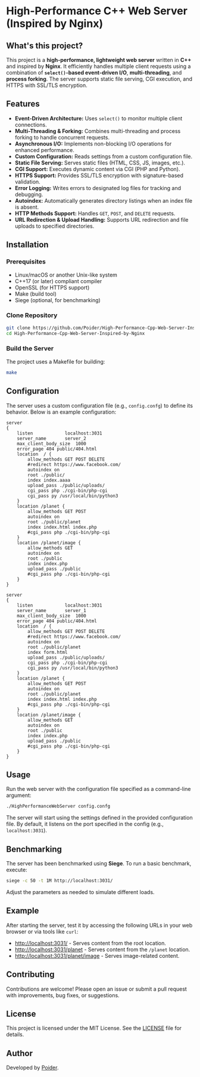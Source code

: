 # High-Performance C++ Web Server (Inspired by Nginx)

## What's this project?
This project is a **high-performance, lightweight web server** written in **C++** and inspired by **Nginx**. It efficiently handles multiple client requests using a combination of **`select()`-based event-driven I/O**, **multi-threading**, and **process forking**. The server supports static file serving, CGI execution, and HTTPS with SSL/TLS encryption.

## Features
- **Event-Driven Architecture:** Uses `select()` to monitor multiple client connections.
- **Multi-Threading & Forking:** Combines multi-threading and process forking to handle concurrent requests.
- **Asynchronous I/O:** Implements non-blocking I/O operations for enhanced performance.
- **Custom Configuration:** Reads settings from a custom configuration file.
- **Static File Serving:** Serves static files (HTML, CSS, JS, images, etc.).
- **CGI Support:** Executes dynamic content via CGI (PHP and Python).
- **HTTPS Support:** Provides SSL/TLS encryption with signature-based validation.
- **Error Logging:** Writes errors to designated log files for tracking and debugging.
- **Autoindex:** Automatically generates directory listings when an index file is absent.
- **HTTP Methods Support:** Handles `GET`, `POST`, and `DELETE` requests.
- **URL Redirection & Upload Handling:** Supports URL redirection and file uploads to specified directories.

## Installation
### Prerequisites
- Linux/macOS or another Unix-like system
- C++17 (or later) compliant compiler
- OpenSSL (for HTTPS support)
- Make (build tool)
- Siege (optional, for benchmarking)

### Clone Repository
```sh
git clone https://github.com/Poider/High-Performance-Cpp-Web-Server-Inspired-by-Nginx.git
cd High-Performance-Cpp-Web-Server-Inspired-by-Nginx
```

### Build the Server
The project uses a Makefile for building:
```sh
make
```

## Configuration
The server uses a custom configuration file (e.g., `config.confg`) to define its behavior. Below is an example configuration:

```plaintext
server 
{
    listen            localhost:3031
    server_name       server_2
    max_client_body_size  1000
    error_page 404 public/404.html
    location  / {
        allow_methods GET POST DELETE
        #redirect https://www.facebook.com/
        autoindex on
        root ./public/
        index index.aaaa
        upload_pass ./public/uploads/
        cgi_pass php ./cgi-bin/php-cgi
        cgi_pass py /usr/local/bin/python3
    }
    location /planet {
        allow_methods GET POST
        autoindex on
        root ./public/planet
        index index.html index.php
        #cgi_pass php ./cgi-bin/php-cgi
    }
    location /planet/image {
        allow_methods GET 
        autoindex on
        root ./public
        index index.php
        upload_pass ./public
        #cgi_pass php ./cgi-bin/php-cgi
    }
}

server 
{
    listen            localhost:3031
    server_name       server_1
    max_client_body_size  1000
    error_page 404 public/404.html
    location  / {
        allow_methods GET POST DELETE
        #redirect https://www.facebook.com/
        autoindex on
        root ./public/planet
        index form.html
        upload_pass ./public/uploads/
        cgi_pass php ./cgi-bin/php-cgi
        cgi_pass py /usr/local/bin/python3
    }
    location /planet {
        allow_methods GET POST
        autoindex on
        root ./public/planet
        index index.html index.php
        #cgi_pass php ./cgi-bin/php-cgi
    }
    location /planet/image {
        allow_methods GET 
        autoindex on
        root ./public
        index index.php
        upload_pass ./public
        #cgi_pass php ./cgi-bin/php-cgi
    }
}
```

## Usage
Run the web server with the configuration file specified as a command-line argument:
```sh
./HighPerformanceWebServer config.confg
```
The server will start using the settings defined in the provided configuration file. By default, it listens on the port specified in the config (e.g., `localhost:3031`).

## Benchmarking
The server has been benchmarked using **Siege**. To run a basic benchmark, execute:
```sh
siege -c 50 -t 1M http://localhost:3031/
```
Adjust the parameters as needed to simulate different loads.

## Example
After starting the server, test it by accessing the following URLs in your web browser or via tools like `curl`:
- [http://localhost:3031/](http://localhost:3031/) - Serves content from the root location.
- [http://localhost:3031/planet](http://localhost:3031/planet) - Serves content from the `/planet` location.
- [http://localhost:3031/planet/image](http://localhost:3031/planet/image) - Serves image-related content.

## Contributing
Contributions are welcome! Please open an issue or submit a pull request with improvements, bug fixes, or suggestions.

## License
This project is licensed under the MIT License. See the [LICENSE](LICENSE) file for details.

## Author
Developed by [Poider](https://github.com/Poider).
